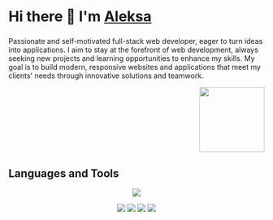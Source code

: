 # Hi there 👋 I'm [Aleksa](https://aleksa.codes)

###

Passionate and self-motivated full-stack web developer, eager to turn ideas into applications. I aim to stay at the forefront of web development, always seeking new projects and learning opportunities to enhance my skills. My goal is to build modern, responsive websites and applications that meet my clients' needs through innovative solutions and teamwork.

<div align="right">
    <img src="https://vignette.wikia.nocookie.net/world-fighters/images/4/46/Bmo-0.png" width="128" height="128" />
</div>

## Languages and Tools
<p align="center">
    <a href="https://skillicons.dev" target="_blank">
        <img src="https://skillicons.dev/icons?i=html,css,tailwind,javascript,typescript,react,vite,astro,next,nodejs,express,supabase,vscode,yarn,git" />
    </a>
</p>

<p align="center">
    <a href="https://discordapp.com/users/1078249969775038514" style="display: inline-block; text-decoration: none;" target="_blank">
        <img src="https://img.shields.io/badge/aleksa-.codes-9cf?style=flat-square&logo=discord&logoColor=ffffff&color=blue" />
    </a>
    <a href="https://aleksa.codes" style="display: inline-block; text-decoration: none;" target="_blank">
        <img src="https://img.shields.io/badge/aleksa-.codes-9cf?style=flat-square&logo=googlechrome&logoColor=ffffff&color=blue" />
    </a>
    <img src="https://komarev.com/ghpvc/?username=aleksa-codes&style=flat-square&color=blue" />
    <a href="https://www.buymeacoffee.com/aleksa" style="display: inline-block; text-decoration: none;" target="_blank">
        <img src="https://img.shields.io/badge/Coffee-Time-9cf?style=flat-square&logo=coffeescript&color=blue" />
    </a>
</p>
